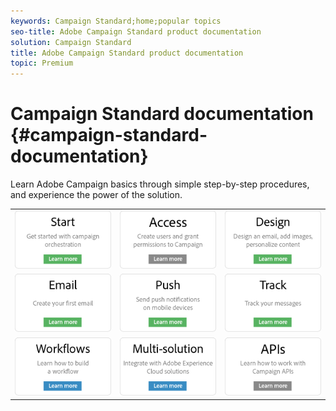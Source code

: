 ```yaml
---
keywords: Campaign Standard;home;popular topics
seo-title: Adobe Campaign Standard product documentation
solution: Campaign Standard
title: Adobe Campaign Standard product documentation
topic: Premium
---
```


# Campaign Standard documentation {#campaign-standard-documentation}

Learn Adobe Campaign basics through simple step-by-step procedures, and experience the power of the solution.

|  |  |  |
|:---:|:---:|:---:|
| [![image](/help/assets/start.png)](/help/start/using/campaign-orchestration.md) | [![image](/help/assets/access.png)](/help/administration/using/about-access-management.md) | [![image](/help/assets/design.png)](/help/designing/using/about-email-content-design.md) |
| [![image](/help/assets/email.png)](/help/channels/using/creating-an-email.md) | [![image](/help/assets/push.png)](/help/channels/using/about-push-notifications.md) | [![image](/help/assets/track.png)](/help/sending/using/tracking-messages.md) |
| [![image](/help/assets/workflows.png)](/help/automating/using/building-a-workflow.md) | [![image](/help/assets/multi.png)](/help/integrating/using/about-campaign-integrations.md) | [![image](/help/assets/api.png)](https://docs.campaign.adobe.com/doc/standard/en/api/ACS_API.html) |
